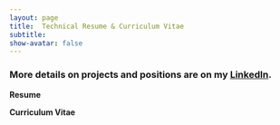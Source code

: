 ```yaml
---
layout: page
title:  Technical Resume & Curriculum Vitae
subtitle:
show-avatar: false
---
```

### More details on projects and positions are on my [LinkedIn](https://linkedin.com/in/jiahui-k-chen/).  

**Resume**
<object data="/img/technical_resume_5_17_2023.pdf" width="1000" height="1000" type='application/pdf'></object>

**Curriculum Vitae**
<object data="/img/cv_5_17_2023.pdf" width="1000" height="1000" type='application/pdf'></object>
